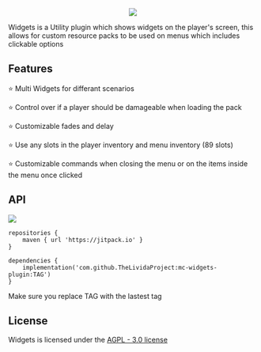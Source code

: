 <div align="center">
  <a href="https://discord.gg/amFaudjFME" alt="Discord">
    <img src="https://img.shields.io/discord/894116304561270855?label=Discord&logo=discord">
  </a>
</div>

Widgets is a Utility plugin which shows widgets on the player's screen, this allows for custom resource packs to be used on menus which includes clickable options

## Features
⭐ Multi Widgets for differant scenarios

⭐ Control over if a player should be damageable when loading the pack

⭐ Customizable fades and delay

⭐ Use any slots in the player inventory and menu inventory (89 slots)

⭐ Customizable commands when closing the menu or on the items inside the menu once clicked

## API
[![](https://jitpack.io/v/TheLividaProject/mc-widgets-plugin.svg)](https://jitpack.io/#TheLividaProject/mc-widgets-plugin)
```
repositories {
    maven { url 'https://jitpack.io' }
}

dependencies {
    implementation('com.github.TheLividaProject:mc-widgets-plugin:TAG')
}
```

Make sure you replace TAG with the lastest tag

## License
Widgets is licensed under the [AGPL - 3.0 license](https://github.com/TheLividaProject/mc-widgets-plugin/blob/main/LICENSE)
